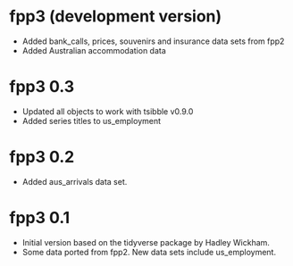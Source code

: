 # fpp3 (development version)

  * Added bank_calls, prices, souvenirs and insurance data sets from fpp2
  * Added Australian accommodation data

# fpp3 0.3
 
  * Updated all objects to work with tsibble v0.9.0
  * Added series titles to us_employment

# fpp3 0.2

 * Added aus_arrivals data set.

# fpp3 0.1

 * Initial version based on the tidyverse package by Hadley Wickham.
 * Some data ported from fpp2. New data sets include us_employment.
